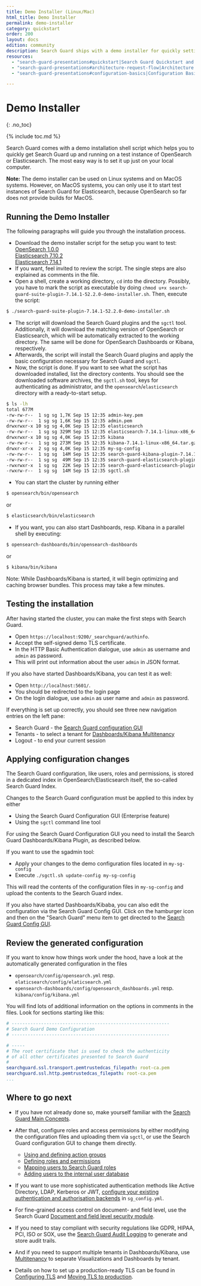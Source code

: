 ```yaml
---
title: Demo Installer (Linux/Mac)
html_title: Demo Installer
permalink: demo-installer
category: quickstart
order: 200
layout: docs
edition: community
description: Search Guard ships with a demo installer for quickly setting up a working configuration. Use it for PoCs or checking out our features. 
resources:
  - "search-guard-presentations#quickstart|Search Guard Quickstart and First Steps (presentation)"
  - "search-guard-presentations#architecture-request-flow|Architecture and Request Flow (presentation)"
  - "search-guard-presentations#configuration-basics|Configuration Basics (presentation)"

---
```


<!--- Copyright 2020 floragunn GmbH -->

# Demo Installer 
{: .no_toc}

{% include toc.md %}

Search Guard comes with a demo installation shell script which helps you to quickly get Search Guard up and running on a test instance of OpenSearch or Elasticsearch. The most easy way is to set it up just on your local computer.

**Note:** The demo installer can be used on Linux systems and on MacOS systems. However, on MacOS systems, you can only use it to start test instances of Search Guard for Elasticsearch, because OpenSearch so far does not provide builds for MacOS.

## Running the Demo Installer

The following paragraphs will guide you through the installation process.

- Download the demo installer script for the setup you want to test:<br>[OpenSearch 1.0.0](https://maven.search-guard.com/search-guard-suite-alpha/com/floragunn/search-guard-opensearch-plugin/tp2-os-1.0.0/search-guard-opensearch-plugin-tp2-os-1.0.0-demo-installer.sh)<br>[Elasticsearch 7.10.2](https://maven.search-guard.com/search-guard-suite-alpha/com/floragunn/search-guard-elasticsearch-plugin/tp2-es-7.10.2/search-guard-elasticsearch-plugin-tp2-es-7.10.2-demo-installer.sh)<br>[Elasticsearch 7.14.1](https://maven.search-guard.com/search-guard-suite-alpha/com/floragunn/search-guard-elasticsearch-plugin/tp2-es-7.14.1/search-guard-elasticsearch-plugin-tp2-es-7.14.1-demo-installer.sh)
- If you want, feel invited to review the script. The single steps are also explained as comments in the file.
- Open a shell, create a working directory, `cd` into the directory. Possibly, you have to mark the script as executable by doing `chmod u+x search-guard-suite-plugin-7.14.1-52.2.0-demo-installer.sh`. Then, execute the script:

```bash
$ ./search-guard-suite-plugin-7.14.1-52.2.0-demo-installer.sh
```

- The script will download the Search Guard plugins and the `sgctl` tool. Additionally, it will download the matching version of OpenSearch or Elasticsearch, which will be automatically extracted to the working directory. The same will be done for OpenSearch Dashboards or Kibana, respectively.
- Afterwards, the script will install the Search Guard plugins and apply the basic configuration necessary for Search Guard and `sgctl`.
- Now, the script is done. If you want to see what the script has downloaded installed, list the directory contents. You should see the downloaded software archives, the `sgctl.sh` tool, keys for authenticating as administrator, and the `opensearch`/`elasticsearch` directory with a ready-to-start setup.

```bash
$ ls -lh
total 677M
-rw-rw-r--  1 sg sg 1,7K Sep 15 12:35 admin-key.pem
-rw-rw-r--  1 sg sg 1,6K Sep 15 12:35 admin.pem
drwxrwxr-x 10 sg sg 4,0K Sep 15 12:35 elasticsearch
-rw-rw-r--  1 sg sg 329M Sep 15 12:35 elasticsearch-7.14.1-linux-x86_64.tar.gz
drwxrwxr-x 10 sg sg 4,0K Sep 15 12:35 kibana
-rw-rw-r--  1 sg sg 273M Sep 15 12:35 kibana-7.14.1-linux-x86_64.tar.gz
drwxr-xr-x  2 sg sg 4,0K Sep 15 12:35 my-sg-config
-rw-rw-r--  1 sg sg  14M Sep 15 12:35 search-guard-kibana-plugin-7.14.1-51.0.0.zip
-rw-rw-r--  1 sg sg  49M Sep 15 12:35 search-guard-elasticsearch-plugin-7.14.1-52.2.0.zip
-rwxrwxr-x  1 sg sg  22K Sep 15 12:35 search-guard-elasticsearch-plugin-7.14.1-52.2.0-demo-installer.sh
-rwxrw-r--  1 sg sg  14M Sep 15 12:35 sgctl.sh
```



- You can start the cluster by running either

```bash
$ opensearch/bin/opensearch
```

or

```bash
$ elasticsearch/bin/elasticsearch
```

- If you want, you can also start Dashboards, resp. Kibana in a parallel shell by executing:

```bash
$ opensearch-dashboards/bin/opensearch-dashboards
```

or

```bash
$ kibana/bin/kibana
```

Note: While Dashboards/Kibana is started, it will begin optimizing and caching browser bundles. This process may take a few minutes. 

## Testing the installation

After having started the cluster, you can make the first steps with Search Guard.

* Open ``https://localhost:9200/_searchguard/authinfo``.
* Accept the self-signed demo TLS certificate.
* In the HTTP Basic Authentication dialogue, use ``admin`` as username and ``admin`` as password.
* This will print out information about the user ``admin`` in JSON format.

If you also have started Dashboards/Kibana, you can test it as well:

* Open `http://localhost:5601/`.
* You should be redirected to the login page
* On the login dialogue, use `admin` as user name and `admin` as password.

If everything is set up correctly, you should see three new navigation entries on the left pane:

* Search Guard - the [Search Guard configuration GUI](../_docs_configuration_changes/configuration_config_gui.md)
* Tenants - to select a tenant for [Dashboards/Kibana Multitenancy](../_docs_kibana/kibana_multitenancy.md)
* Logout - to end your current session

## Applying configuration changes

The Search Guard configuration, like users, roles and permissions, is stored in a dedicated index in OpenSearch/Elasticsearch itself, the so-called Search Guard Index. 

Changes to the Search Guard configuration must be applied to this index by either

* Using the Search Guard Configuration GUI (Enterprise feature)
* Using the `sgctl` command line tool

For using the Search Guard Configuration GUI you need to install the Search Guard Dashboards/Kibana Plugin, as described below. 

If you want to use the sgadmin tool:

* Apply your changes to the demo configuration files located in `my-sg-config`
* Execute `./sgctl.sh update-config my-sg-config`

This will read the contents of the configuration files in `my-sg-config` and upload the contents to the Search Guard index. 

If you also have started Dashboards/Kibaba, you can also edit the configuration via the Search Guard Config GUI. Click on the hamburger icon and then on the "Search Guard" menu item to get directed to the [Search Guard Config GUI](../_docs_configuration_changes/configuration_config_gui.md).

## Review the generated configuration

If you want to know how things work under the hood, have a look at the automatically generated configuration in the files 

- `opensearch/config/opensearch.yml` resp.  `elaticsearch/config/elaticsearch.yml`
- `opensearch-dashboards/config/opensearch_dashboards.yml` resp.  `kibana/config/kibana.yml`


You will find lots of additional information on the options in comments in the files. Look for sections starting like this:

```yaml
# -----------------------------------------------------------
# Search Guard Demo Configuration
# -----------------------------------------------------------

# -----
# The root certificate that is used to check the authenticity
# of all other certificates presented to Search Guard
#
searchguard.ssl.transport.pemtrustedcas_filepath: root-ca.pem
searchguard.ssl.http.pemtrustedcas_filepath: root-ca.pem
...
```



## Where to go next

- If you have not already done so, make yourself familiar with the [Search Guard Main Concepts](../_docs_introduction/main_concepts.md). 
- After that, configure roles and access permissions by either modifying the configuration files and uploading them via `sgctl`, or use the Search Guard configuration GUI to change them directly. 
  - [Using and defining action groups](../_docs_roles_permissions/configuration_action_groups.md)
  - [Defining roles and permissions](../_docs_roles_permissions/configuration_roles_permissions.md)
  - [Mapping users to Search Guard roles](../_docs_roles_permissions/configuration_roles_mapping.md)
  - [Adding users to the internal user database](../_docs_roles_permissions/configuration_internalusers.md)
  
- If you want to use more sophisticated authentication methods like Active Directory, LDAP, Kerberos or JWT, [configure your existing authentication and authorisation backends](../_docs_auth_auth/auth_auth_configuration.md) in `sg_config.yml`.
- For fine-grained access control on document- and field level, use the Search Guard [Document and field level security module](../_docs_dls_fls/dlsfls_dls.md).
- If you need to stay compliant with security regulations like GDPR, HIPAA, PCI, ISO or SOX, use the [Search Guard Audit Logging](../_docs_audit_logging/auditlogging.md) to generate and store audit trails.
- And if you need to support multiple tenants in Dashboards/Kibana, use [Multitenancy](../_docs_kibana/kibana_multitenancy.md) to separate Visualizations and Dashboards by tenant.
- Details on how to set up a production-ready TLS can be found in [Configuring TLS](../_docs_tls/tls_configuration.md) and [Moving TLS to production](../_docs_tls/tls_certificates_production.md).